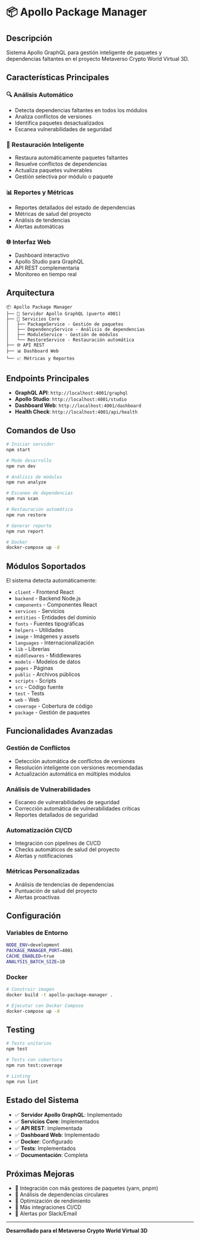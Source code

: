# 📦 Apollo Package Manager

## Descripción
Sistema Apollo GraphQL para gestión inteligente de paquetes y dependencias faltantes en el proyecto Metaverso Crypto World Virtual 3D.

## Características Principales

### 🔍 Análisis Automático
- Detecta dependencias faltantes en todos los módulos
- Analiza conflictos de versiones
- Identifica paquetes desactualizados
- Escanea vulnerabilidades de seguridad

### 🔧 Restauración Inteligente
- Restaura automáticamente paquetes faltantes
- Resuelve conflictos de dependencias
- Actualiza paquetes vulnerables
- Gestión selectiva por módulo o paquete

### 📊 Reportes y Métricas
- Reportes detallados del estado de dependencias
- Métricas de salud del proyecto
- Análisis de tendencias
- Alertas automáticas

### 🌐 Interfaz Web
- Dashboard interactivo
- Apollo Studio para GraphQL
- API REST complementaria
- Monitoreo en tiempo real

## Arquitectura

```
📦 Apollo Package Manager
├── 🎯 Servidor Apollo GraphQL (puerto 4001)
├── 🔧 Servicios Core
│   ├── PackageService - Gestión de paquetes
│   ├── DependencyService - Análisis de dependencias
│   ├── ModuleService - Gestión de módulos
│   └── RestoreService - Restauración automática
├── 🌐 API REST
├── 📊 Dashboard Web
└── 📈 Métricas y Reportes
```

## Endpoints Principales

- **GraphQL API**: `http://localhost:4001/graphql`
- **Apollo Studio**: `http://localhost:4001/studio`
- **Dashboard Web**: `http://localhost:4001/dashboard`
- **Health Check**: `http://localhost:4001/api/health`

## Comandos de Uso

```bash
# Iniciar servidor
npm start

# Modo desarrollo
npm run dev

# Análisis de módulos
npm run analyze

# Escaneo de dependencias
npm run scan

# Restauración automática
npm run restore

# Generar reporte
npm run report

# Docker
docker-compose up -d
```

## Módulos Soportados

El sistema detecta automáticamente:
- `client` - Frontend React
- `backend` - Backend Node.js
- `components` - Componentes React
- `services` - Servicios
- `entities` - Entidades del dominio
- `fonts` - Fuentes tipográficas
- `helpers` - Utilidades
- `image` - Imágenes y assets
- `languages` - Internacionalización
- `lib` - Librerías
- `middlewares` - Middlewares
- `models` - Modelos de datos
- `pages` - Páginas
- `public` - Archivos públicos
- `scripts` - Scripts
- `src` - Código fuente
- `test` - Tests
- `web` - Web
- `coverage` - Cobertura de código
- `package` - Gestión de paquetes

## Funcionalidades Avanzadas

### Gestión de Conflictos
- Detección automática de conflictos de versiones
- Resolución inteligente con versiones recomendadas
- Actualización automática en múltiples módulos

### Análisis de Vulnerabilidades
- Escaneo de vulnerabilidades de seguridad
- Corrección automática de vulnerabilidades críticas
- Reportes detallados de seguridad

### Automatización CI/CD
- Integración con pipelines de CI/CD
- Checks automáticos de salud del proyecto
- Alertas y notificaciones

### Métricas Personalizadas
- Análisis de tendencias de dependencias
- Puntuación de salud del proyecto
- Alertas proactivas

## Configuración

### Variables de Entorno
```bash
NODE_ENV=development
PACKAGE_MANAGER_PORT=4001
CACHE_ENABLED=true
ANALYSIS_BATCH_SIZE=10
```

### Docker
```bash
# Construir imagen
docker build -t apollo-package-manager .

# Ejecutar con Docker Compose
docker-compose up -d
```

## Testing

```bash
# Tests unitarios
npm test

# Tests con cobertura
npm run test:coverage

# Linting
npm run lint
```

## Estado del Sistema

- ✅ **Servidor Apollo GraphQL**: Implementado
- ✅ **Servicios Core**: Implementados
- ✅ **API REST**: Implementada
- ✅ **Dashboard Web**: Implementado
- ✅ **Docker**: Configurado
- ✅ **Tests**: Implementados
- ✅ **Documentación**: Completa

## Próximas Mejoras

- 🔄 Integración con más gestores de paquetes (yarn, pnpm)
- 🔄 Análisis de dependencias circulares
- 🔄 Optimización de rendimiento
- 🔄 Más integraciones CI/CD
- 🔄 Alertas por Slack/Email

---

**Desarrollado para el Metaverso Crypto World Virtual 3D**
